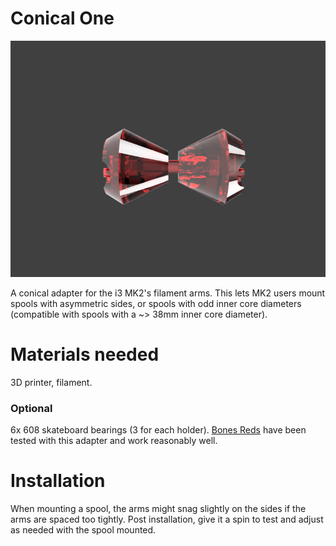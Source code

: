 # Conical One

![Conical adapter rendering](ConicalOnePointThree.png)

A conical adapter for the i3 MK2's filament arms. This lets MK2 users mount spools with asymmetric sides, or spools with odd inner core diameters (compatible with spools with a ~> 38mm inner core diameter). 

# Materials needed

3D printer, filament.

### Optional

6x 608 skateboard bearings (3 for each holder). [Bones Reds](https://www.amazon.com/Bones-Bearings-Reds/dp/B003U7TQ5U) have been tested with this adapter and work reasonably well.

# Installation

When mounting a spool, the arms might snag slightly on the sides if the arms are spaced too tightly. Post installation, give it a spin to test and adjust as needed with the spool mounted.
